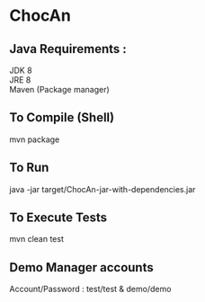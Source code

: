 # ChocAn

## Java Requirements :
JDK 8<br />
JRE 8<br />
Maven (Package manager)

## To Compile (Shell)
mvn package

## To Run
java -jar target/ChocAn-jar-with-dependencies.jar

## To Execute Tests
mvn clean test

## Demo Manager accounts
Account/Password : test/test & demo/demo